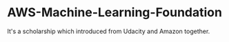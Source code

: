 # AWS-Machine-Learning-Foundation
It's a scholarship which introduced from Udacity and Amazon together.
